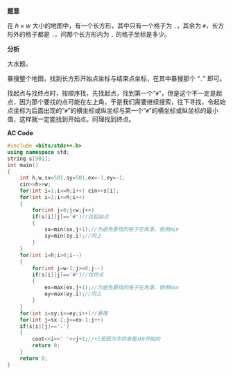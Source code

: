 **题意**

在 $h\times w$ 大小的地图中，有一个长方形，其中只有一个格子为 `.`，其余为 `#`，长方形外的格子都是 `.`，问那个长方形内为 `.` 的格子坐标是多少。

**分析**

大水题。

暴搜整个地图，找到长方形开始点坐标与结束点坐标，在其中暴搜那个 “`.`” 即可。

找起点与找终点时，按顺序找，先找起点，找到第一个“`#`”，但是这个不一定是起点，因为那个要找的点可能在左上角，于是我们需要继续搜索，往下寻找，令起始点坐标为后面出现的“`#`”的横坐标或纵坐标与第一个“`#`”的横坐标或纵坐标的最小值，这样就一定能找到开始点。同理找到终点。

**AC Code**

```cpp
#include <bits/stdc++.h>
using namespace std;
string s[501];
int main()
{
	int h,w,sx=501,sy=501,ex=-1,ey=-1;
	cin>>h>>w;
	for(int i=1;i<=h;i++) cin>>s[i];
	for(int i=1;i<=h;i++)
	{
		for(int j=0;j<w;j++)
		if(s[i][j]=='#')//找起始点
		{
			sx=min(sx,j+1);//为避免要找的格子在角落，使用min
			sy=min(sy,i);//同上
		}
	}
	for(int i=h;i>0;i--)
	{
		for(int j=w-1;j>=0;j--)
		if(s[i][j]=='#')//找终点
		{
			ex=max(ex,j+1);//为避免要找的格子在角落，使用max
			ey=max(ey,i);//同上
		}
	}
	for(int i=sy;i<=ey;i++)//暴搜
	for(int j=sx-1;j<=ex-1;j++)
	if(s[i][j]=='.')
	{
		cout<<i<<' '<<j+1;//+1是因为字符串是从0开始的
		return 0;
	}
	return 0;
}